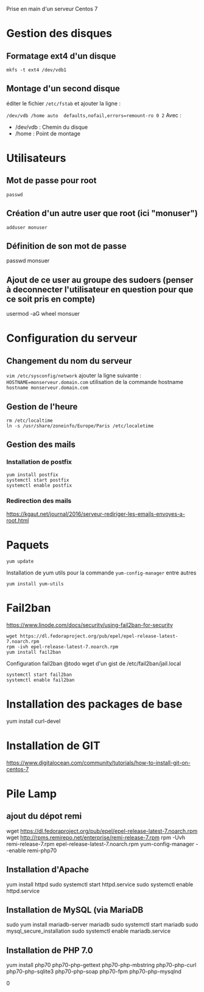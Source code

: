 Prise en main d'un serveur Centos 7

# Gestion des disques
## Formatage ext4 d'un disque
`mkfs -t ext4 /dev/vdb1`

## Montage d'un second disque
éditer le fichier `/etc/fstab` et ajouter la ligne : 

`/dev/vdb /home auto  defaults,nofail,errors=remount-ro 0 2`
Avec : 
  - /dev/vdb : Chemin du disque
  - /home : Point de montage

# Utilisateurs

## Mot de passe pour root
`passwd`

## Création d'un autre user que root (ici "monuser")
`adduser monuser`

## Définition de son mot de passe
passwd monsuer

## Ajout de ce user au groupe des sudoers (penser à deconnecter l'utilisateur en question pour que ce soit pris en compte)
usermod -aG wheel monsuer

# Configuration du serveur

## Changement du nom du serveur
`vim /etc/sysconfig/network`
ajouter la ligne suivante :
`HOSTNAME=monserveur.domain.com`
utilisation de la commande hostname
`hostname monserveur.domain.com`

## Gestion de l'heure
```
rm /etc/localtime
ln -s /usr/share/zoneinfo/Europe/Paris /etc/localetime
```
## Gestion des mails
### Installation de postfix
```
yum install postfix
systemctl start postfix
systemctl enable postfix
```

### Redirection des mails
https://kgaut.net/journal/2016/serveur-rediriger-les-emails-envoyes-a-root.html

# Paquets
`yum update`

Installation de yum utils pour la commande `yum-config-manager` entre autres

`yum install yum-utils`

# Fail2ban
https://www.linode.com/docs/security/using-fail2ban-for-security
```
wget https://dl.fedoraproject.org/pub/epel/epel-release-latest-7.noarch.rpm
rpm -ivh epel-release-latest-7.noarch.rpm
yum install fail2ban
```

Configuration fail2ban
@todo wget d'un gist de /etc/fail2ban/jail.local

```
systemctl start fail2ban
systemctl enable fail2ban
```

# Installation des packages de base 
yum install curl-devel

# Installation de GIT
https://www.digitalocean.com/community/tutorials/how-to-install-git-on-centos-7

# Pile Lamp
## ajout du dépot remi
wget https://dl.fedoraproject.org/pub/epel/epel-release-latest-7.noarch.rpm
wget http://rpms.remirepo.net/enterprise/remi-release-7.rpm
rpm -Uvh remi-release-7.rpm epel-release-latest-7.noarch.rpm
yum-config-manager --enable remi-php70

## Installation d'Apache
yum install httpd
sudo systemctl start httpd.service
sudo systemctl enable httpd.service

## Installation de MySQL (via MariaDB
sudo yum install mariadb-server mariadb
sudo systemctl start mariadb
sudo mysql_secure_installation
sudo systemctl enable mariadb.service

## Installation de PHP 7.0
yum install php70 php70-php-gettext php70-php-mbstring php70-php-curl php70-php-sqlite3 php70-php-soap php70-fpm php70-php-mysqlnd

0
